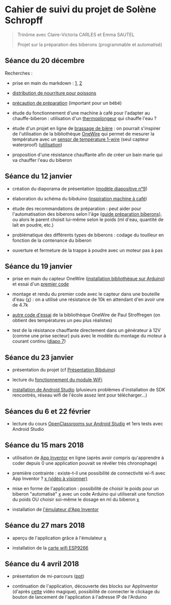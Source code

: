 Cahier de suivi du projet de Solène Schropff
====

> Trinôme avec Claire-Victoria CARLES et Emma SAUTEL
>
> Projet sur la préparation des biberons (programmable et automatisé)


Séance du 20 décembre
----

Recherches :

- prise en main du markdown : [1](https://blog.wax-o.com/2014/04/tutoriel-un-guide-pour-bien-commencer-avec-markdown/), [2](https://openclassrooms.com/courses/redigez-en-markdown)

- [distribution de nourriture pour poissons](http://forum.arduino.cc/index.php?topic=377612.0)

- [précaution de préparation](https://www.ameli.fr/assure/sante/themes/alimentation-0-3-ans/preparer-biberon) (important pour un bébé)

- étude du fonctionnement d'une machine à café pour l'adapter au chauffe-biberon : utilisation d'un [thermoplongeur](https://www.boulanger.com/ref/51277?xtor=SEC-8827-GOO&xts=171153&origin=pla&kwd=&gclid=EAIaIQobChMIuKXGvd6Y2AIVpbftCh0Gegb-EAQYBSABEgInjfD_BwE&gclsrc=aw.ds) qui chauffe l'eau ?

- étude d'un projet en ligne de [brassage de bière](http://forum.arduino.cc/index.php?topic=379020.0) : on pourrait s'inspirer de l'utilisation de la bibliothèque [OneWire](https://playground.arduino.cc/Learning/OneWire) qui permet de mesurer la température avec un [sensor de température 1-wire](https://www.adafruit.com/product/381) (seul capteur waterproof) ([utilisation](http://www.touteladomotique.com/index.php?option=com_content&id=296:2012011501&Itemid=13))

- proposition d'une résistance chauffante afin de créer un bain marie qui va chauffer l'eau du biberon


Séance du 12 janvier
----

- création du diaporama de présentation ([modèle diapositive n°9](http://users.polytech.unice.fr/~ferrero/TPelec2/Arduino_projet.pdf))

- élaboration du schéma du bibduino ([inspiration machine à café](https://i.ytimg.com/vi/bdasYQ78Zsw/maxresdefault.jpg))

- étude des recommandations de préparation : peut aider pour l'automatisation des biberons selon l'âge ([guide préparation biberons](http://www.guidegrossesse.com/nourrir-bebe/nombre-de-biberons-et-quantite-de-lait.htm)), ou alors le parent choisit lui-même selon le poids (ml d'eau, quantité de lait en poudre, etc.)

- problématique des différents types de biberons : codage du touilleur en fonction de la contenance du biberon

- ouverture et fermeture de la trappe à poudre avec un moteur pas à pas


Séance du 19 janvier
----

- prise en main du capteur OneWire ([installation bibliothèque sur Arduino](http://www.mon-club-elec.fr/pmwiki_reference_arduino/pmwiki.php?n=Main.LibrairieOneWire)) et essai d'un [premier code](http://bildr.org/2011/07/ds18b20-arduino/)

- montage et rendu du premier code avec le capteur dans une bouteille d'eau ([x](https://www.zupimages.net/up/18/03/jbb4.png)) : on a utilisé une résistance de 10k en attendant d'en avoir une de 4.7k

- [autre code d'essai](https://github.com/PaulStoffregen/OneWire/blob/master/examples/DS18x20_Temperature/DS18x20_Temperature.pde) de la bibliothèque OneWire de Paul Stroffregen (on obtient des températures un peu plus réalistes)

- test de la résistance chauffante directement dans un générateur à 12V (comme une prise secteur) puis avec le modèle du montage du moteur à courant continu ([diapo 7](http://users.polytech.unice.fr/~ferrero/TPelec2/arduino4.pdf))


Séance du 23 janvier
----

- présentation du projet (cf [Présentation Bibduino](https://github.com/cvcarles/Bibduino/blob/master/doc/Projet%20Bibduino.pdf))

- lecture du [fonctionnement du module WiFi](http://blog.rexave.net/tutoriel-esp8266-esp07/)

- [installation de Android Studio](http://www.obzilo.com/2015/02/installer-sdk-dandroid-mac-os-x-windows-adb-fastboot.html) (plusieurs problèmes d'installation de SDK rencontrés, réseau wifi de l'école assez lent pour télécharger...)


Séances du 6 et 22 février
----

- lecture du cours [OpenClassrooms sur Android Studio](https://openclassrooms.com/courses/creez-des-applications-pour-android) et 1ers tests avec Android Studio


Séance du 15 mars 2018
----

- utilisation de [App Inventor](http://ai2.appinventor.mit.edu/) en ligne (après avoir compris qu'apprendre à coder depuis 0 une application pouvait se révéler très chronophage)

- première contrainte : existe-t-il une possibilité de connectivité wi-fi avec App Inventor ? [x (vidéo à visionner)](https://www.youtube.com/watch?v=ZH7ufemP8e0)

- mise en forme de l'application : possibilité de choisir le poids pour un biberon "automatisé" [x](https://www.notrefamille.com/forum/le-coin-des-bebes-0-3-ans/diversification-alimentaire/calcul-quantite-lait-biberon-selon-poids-du-bebe-t260794.html) avec un code Arduino qui utiliserait une fonction du poids OU choisir soi-même le dosage en ml du biberon [x](https://www.babycenter.fr/a1500097/quel-dosage-de-lait-en-poudre-pour-le-biberon-de-mon-b%C3%A9b%C3%A9-)

- installation de [l'émulateur d'App Inventor](http://appinventor.mit.edu/explore/ai2/mac.html)


Séance du 27 mars 2018
----

- aperçu de l'application grâce à l'émulateur [x](https://zupimages.net/up/18/13/edq9.png)

- installation de la [carte wifi ESP9266](http://www.instructables.com/id/Quick-Start-to-Nodemcu-ESP8266-on-Arduino-IDE/)


Séance du 4 avril 2018
----

- présentation de mi-parcours ([ppt](https://github.com/cvcarles/Bibduino/blob/master/doc/Bibduino(mi-parcours).pdf))

- continuation de l'application, découverte des blocks sur AppInventor (d'après [cette](https://www.youtube.com/watch?v=ZH7ufemP8e0) vidéo magique), possibilité de connecter le clickage du bouton de lancement de l'application à l'adresse IP de l'Arduino
